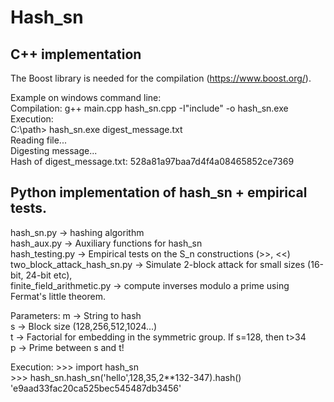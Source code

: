 # Hash_sn

## C++ implementation
  
  The Boost library is needed for the compilation (https://www.boost.org/).
  
  Example on windows command line:  
  Compilation: g++ main.cpp hash_sn.cpp -I"include" -o hash_sn.exe  
  Execution:  
  C:\path> hash_sn.exe digest_message.txt  
  Reading file...  
  Digesting message...  
  Hash of digest_message.txt: 528a81a97baa7d4f4a08465852ce7369  

## Python implementation of hash_sn + empirical tests.
  
  hash_sn.py                  -> hashing algorithm    
  hash_aux.py                 -> Auxiliary functions for hash_sn  
  hash_testing.py             -> Empirical tests on the S_n constructions (>>, <<)  
  two_block_attack_hash_sn.py -> Simulate 2-block attack for small sizes (16-bit, 24-bit etc),  
  finite_field_arithmetic.py  -> compute inverses modulo a prime using Fermat's little theorem.  
  
  Parameters: 
  m -> String to hash  
  s -> Block size (128,256,512,1024...)  
  t -> Factorial for embedding in the symmetric group. If s=128, then t>34  
  p -> Prime between s and t!  

  Execution:
  \>>> import hash_sn  
  \>>> hash_sn.hash_sn('hello',128,35,2**132-347).hash()  
  'e9aad33fac20ca525bec545487db3456' 


